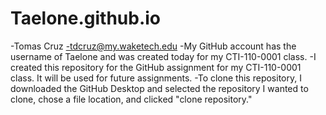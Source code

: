 # Taelone.github.io
-Tomas Cruz
-tdcruz@my.waketech.edu
-My GitHub account has the username of Taelone and was created today for my CTI-110-0001 class.
-I created this repository for the GitHub assignment for my CTI-110-0001 class. It will be used for future assignments.
-To clone this repository, I downloaded the GitHub Desktop and selected the repository I wanted to clone, chose a file location, and clicked "clone repository."